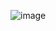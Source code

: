 ![image](https://github.com/juhamikael/fullstackopen/assets/83360104/0491d1be-b3b1-4c52-a727-f515da98224a)

